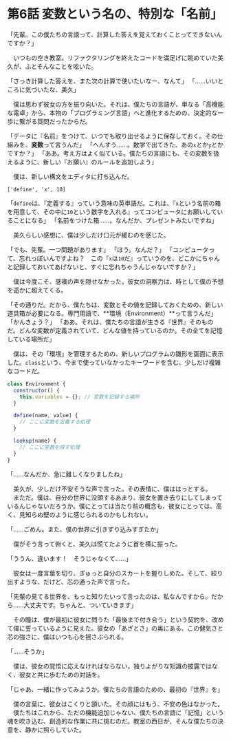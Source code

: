 # 第6話 変数という名の、特別な「名前」

「先輩。この僕たちの言語って、計算した答えを覚えておくことってできないんですか？」

　いつもの空き教室。リファクタリングを終えたコードを満足げに眺めていた美久が、ふとそんなことを呟いた。

「さっき計算した答えを、また次の計算で使いたいなー、なんて」
「……いいところに気づいたな、美久」

　僕は思わず彼女の方を振り向いた。それは、僕たちの言語が、単なる「高機能な電卓」から、本物の「プログラミング言語」へと進化するための、決定的な一歩に繋がる質問だったからだ。

「データに『名前』をつけて、いつでも取り出せるように保存しておく。その仕組みを、**変数**って言うんだ」
「へんすう……。数学で出てきた、あの`x`とか`y`とかですか？」
「ああ。考え方はよく似ている。僕たちの言語にも、その変数を扱えるように、新しい『お願い』のルールを追加しよう」

　僕は、新しい構文をエディタに打ち込んだ。

`['define', 'x', 10]`

「`define`は、『定義する』っていう意味の英単語だ。これは、『`x`という名前の箱を用意して、その中に`10`という数字を入れる』ってコンピュータにお願いしていることになる」
「名前をつけた箱……。なんだか、プレゼントみたいですね」

　美久らしい感想に、僕は少しだけ口元が緩むのを感じた。

「でも、先輩。一つ問題があります」
「ほう。なんだ？」
「コンピュータって、忘れっぽいんですよね？　この『`x`は`10`だ』っていうのを、どこかにちゃんと記録しておいてあげないと、すぐに忘れちゃうんじゃないですか？」

　僕は今度こそ、感嘆の声を隠せなかった。彼女の洞察力は、時として僕の予想を遥かに超えてくる。

「その通りだ。だから、僕たちは、変数とその値を記録しておくための、新しい道具箱が必要になる。専門用語で、**環境（Environment）**って言うんだ」
「かんきょう？」
「ああ。それは、僕たちの言語が生きる『世界』そのものだ。どんな変数が定義されていて、どんな値を持っているのか。その全てを記憶している場所だ」

　僕は、その「環境」を管理するための、新しいプログラムの雛形を画面に表示した。`class`という、今まで使っていなかったキーワードを含む、少しだけ複雑なコードだ。

```javascript
class Environment {
  constructor() {
    this.variables = {}; // 変数を記録する場所
  }

  define(name, value) {
    // ここに変数を定義する処理
  }

  lookup(name) {
    // ここに変数を探す処理
  }
}
```

「……なんだか、急に難しくなりましたね」

　美久が、少しだけ不安そうな声で言った。その表情に、僕ははっとする。
　まただ。僕は、自分の世界に没頭するあまり、彼女を置き去りにしてしまっているんじゃないだろうか。僕にとっては当たり前の概念も、彼女にとっては、高く、見知らぬ壁のように感じられるのかもしれない。

「……ごめん。また、僕の世界に引きずり込みすぎたか」

　僕がそう言って俯くと、美久は慌てたように首を横に振った。

「ううん、違います！　そうじゃなくて……」

　彼女は一度言葉を切り、ぎゅっと自分のスカートを握りしめた。そして、絞り出すような、だけど、芯の通った声で言った。

「先輩の見てる世界を、もっと知りたいって言ったのは、私なんですから。だから……大丈夫です。ちゃんと、ついていきます」

　その瞳は、僕が最初に彼女に問うた「最後まで付き合う」という契約を、改めて僕に誓っているように見えた。彼女の「あざとさ」の奥にある、この健気さと芯の強さに、僕はいつも心を揺さぶられる。

「……そうか」

　僕は、彼女の覚悟に応えなければならない。独りよがりな知識の披露ではなく、彼女と共に歩むための対話を。

「じゃあ、一緒に作ってみようか。僕たちの言語のための、最初の『世界』を」

　僕の言葉に、彼女はこくりと頷いた。その顔にはもう、不安の色はなかった。
　僕たちはこれから、ただの機能追加じゃない、僕たちの言語に「記憶」という魂を吹き込む、創造的な作業に共に挑むのだ。教室の西日が、そんな僕たちの決意を、静かに照らしていた。